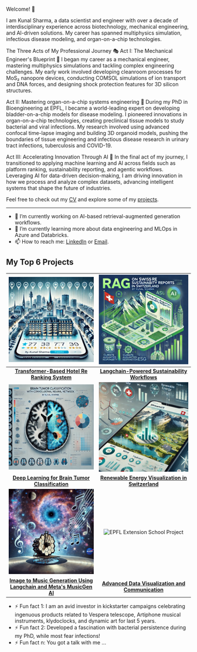 Welcome! 🚀

I am Kunal Sharma, a data scientist and engineer with over a decade of interdisciplinary experience across biotechnology, mechanical engineering, and AI-driven solutions. My career has spanned multiphysics simulation, infectious disease modeling, and organ-on-a-chip technologies.

The Three Acts of My Professional Journey 🎭
Act I: The Mechanical Engineer's Blueprint 🔧
I began my career as a mechanical engineer, mastering multiphysics simulations and tackling complex engineering challenges. My early work involved developing cleanroom processes for MoS₂ nanopore devices, conducting COMSOL simulations of ion transport and DNA forces, and designing shock protection features for 3D silicon structures. 

Act II: Mastering organ-on-a-chip systems engineering 🧬
During my PhD in Bioengineering at EPFL, I became a world-leading expert on developing bladder-on-a-chip models for disease modeling. I pioneered innovations in organ-on-a-chip technologies, creating preclinical tissue models to study bacterial and viral infections. My research involved using advanced confocal time-lapse imaging and building 3D organoid models, pushing the boundaries of tissue engineering and infectious disease research in urinary tract infections, tuberculosis and COVID-19.

Act III: Accelerating Innovation Through AI 🤖
In the final act of my journey, I transitioned to applying machine learning and AI across fields such as platform ranking, sustainability reporting, and agentic workflows. Leveraging AI for data-driven decision-making, I am driving innovation in how we process and analyze complex datasets, advancing intelligent systems that shape the future of industries.

Feel free to check out my [CV](link-to-CV) and explore some of my [projects](https://github.com/kusharma?tab=repositories).

---

- 🔭 I’m currently working on AI-based retrieval-augmented generation workflows.
- 🌱 I’m currently learning more about data engineering and MLOps in Azure and Databricks.
- 📫 How to reach me: [LinkedIn](https://www.linkedin.com/in/drkunalsharma/) or [Email](mailto:kunal.nit90@gmail.com).

## My Top 6 Projects

| ![Expedia-RecTour-Ranking](https://github.com/kusharma/Expedia-RecTour-Ranking/blob/main/Expedia_KuSharma_DALLE.png) | ![RAG-Sustainability](https://github.com/kusharma/RAG-Sustainability/blob/main/RAG_SwissRe_DALLE.png) |
|:---------:|:---------:|
| [**Transformer-Based Hotel Re Ranking System**](https://github.com/kusharma/Expedia-RecTour-Ranking) | [**Langchain-Powered Sustainability Workflows**](https://github.com/kusharma/RAG-Sustainability) |
| ![brain-tumour-classification](https://github.com/kusharma/brain-tumour-classification/blob/main/BrainTumourCNN.png) | ![streamlit-app](https://github.com/kusharma/streamlit-app/blob/main/Streamlit_RenEnergy_Dalle2.png) |
| [**Deep Learning for Brain Tumor Classification**](https://github.com/kusharma/brain-tumour-classification) | [**Renewable Energy Visualization in Switzerland**](https://github.com/kusharma/streamlit-app) |
| ![symphony-of-nebula](https://github.com/kusharma/symphony-of-nebula/blob/main/JWT_Symphony.png) | ![EPFL Extension School Project](https://github.com/kusharma/epfl-extension-school-project-adsv-c2/blob/main/EPFL_R_DALLE.png) |
| [**Image to Music Generation Using Langchain and Meta's MusicGen AI**](https://github.com/kusharma/symphony-of-nebula) | [**Advanced Data Visualization and Communication**](https://github.com/kusharma/epfl-extension-school-project) |

* ⚡ Fun fact 1: I am an avid investor in kickstarter campaigns celebrating ingenuous products related to Vespera telescope, Artiphone musical instruments, klydoclocks, and dynamic art for last 5 years.
* ⚡ Fun fact 2: Developed a fascination with bacterial persistence during my PhD, while most fear infections!
* ⚡ Fun fact n: You got a talk with me ...




